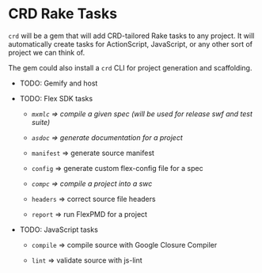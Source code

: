 CRD Rake Tasks
==============

`crd` will be a gem that will add CRD-tailored Rake tasks to any project.
It will automatically create tasks for ActionScript, JavaScript, or any
other sort of project we can think of.

The gem could also install a `crd` CLI for project generation and scaffolding.

- TODO: Gemify and host

- TODO: Flex SDK tasks

	- *`mxmlc` => compile a given spec (will be used for release swf and test suite)*
	
	- *`asdoc` => generate documentation for a project*
	
	- `manifest` => generate source manifest
	
	- `config` => generate custom flex-config file for a spec
	
	- *`compc` => compile a project into a swc*
	
	- `headers` => correct source file headers
	
	- `report` => run FlexPMD for a project

- TODO: JavaScript tasks

	- `compile` => compile source with Google Closure Compiler
	
	- `lint` => validate source with js-lint